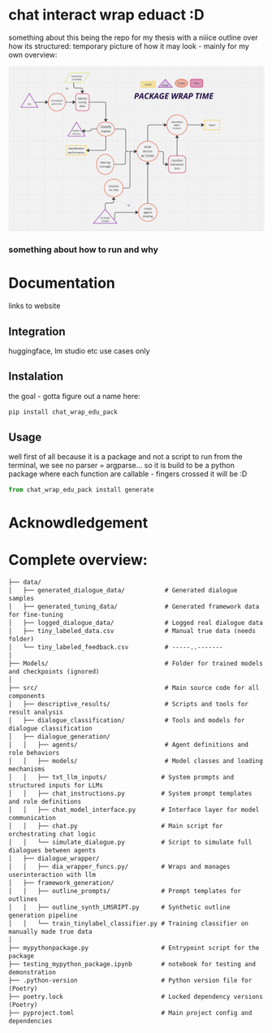 # chat interact wrap eduact :D 
something about this being the repo for my thesis with a niiice outline over how its structured: 
temporary picture of how it may look - mainly for my own overview:

![flowchart](flowchart.png)

### something about how to run and why 


# Documentation
links to website 

## Integration 
huggingface, lm studio etc use cases only

## Instalation
the goal - gotta figure out a name here:
``` bash
pip install chat_wrap_edu_pack 
```

## Usage 
well first of all because it is a package and not a script to run from the terminal, we see no parser = argparse...
so it is build to be a python package where each function are callable - fingers crossed it will be :D 

``` python
from chat_wrap_edu_pack install generate 
```

# Acknowdledgement 



# Complete overview:
``` 
├── data/                                  
│   ├── generated_dialogue_data/           # Generated dialogue samples
│   ├── generated_tuning_data/             # Generated framework data for fine-tuning 
│   ├── logged_dialogue_data/              # Logged real dialogue data
│   ├── tiny_labeled_data.csv              # Manual true data (needs folder)
│   └── tiny_labeled_feedback.csv          # -----..------- 
│
├── Models/                                # Folder for trained models and checkpoints (ignored)
│
├── src/                                   # Main source code for all components
│   ├── descriptive_results/               # Scripts and tools for result analysis
│   ├── dialogue_classification/           # Tools and models for dialogue classification
│   ├── dialogue_generation/               
│   │   ├── agents/                        # Agent definitions and role behaviors
│   │   ├── models/                        # Model classes and loading mechanisms
│   │   ├── txt_llm_inputs/               # System prompts and structured inputs for LLMs
│   │   ├── chat_instructions.py          # System prompt templates and role definitions
│   │   ├── chat_model_interface.py       # Interface layer for model communication
│   │   ├── chat.py                       # Main script for orchestrating chat logic
│   │   └── simulate_dialogue.py          # Script to simulate full dialogues between agents
│   ├── dialogue_wrapper/
│   │   ├── dia_wrapper_funcs.py/         # Wraps and manages userinteraction with llm 
│   ├── framework_generation/            
│   │   ├── outline_prompts/              # Prompt templates for outlines
│   │   ├── outline_synth_LMSRIPT.py      # Synthetic outline generation pipeline
│   │   └── train_tinylabel_classifier.py # Training classifier on manually made true data
│
├── mypythonpackage.py                    # Entrypoint script for the package 
├── testing_mypython_package.ipynb        # notebook for testing and demonstration  
├── .python-version                       # Python version file for (Poetry)
├── poetry.lock                           # Locked dependency versions (Poetry)
├── pyproject.toml                        # Main project config and dependencies
``` 